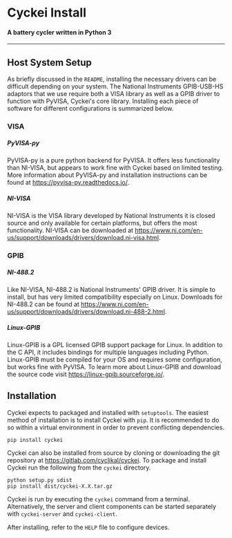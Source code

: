 # Cyckei Install
#### A battery cycler written in Python 3
---

## Host System Setup
As briefly discussed in the `README`, installing the necessary drivers can be difficult depending on your system. The National Instruments GPIB-USB-HS adaptors that we use require both a VISA library as well as a GPIB driver to function with PyVISA, Cyckei's core library. Installing each piece of software for different configurations is summarized below.

### VISA
##### PyVISA-py
PyVISA-py is a pure python backend for PyVISA. It offers less functionality than NI-VISA, but appears to work fine with Cyckei based on limited testing. More information about PyVISA-py and installation instructions can be found at <https://pyvisa-py.readthedocs.io/>.

##### NI-VISA
NI-VISA is the VISA library developed by National Instruments it is closed source and only available for certain platforms, but offers the most functionality. NI-VISA can be downloaded at <https://www.ni.com/en-us/support/downloads/drivers/download.ni-visa.html>.

### GPIB
##### NI-488.2
Like NI-VISA, NI-488.2 is National Instruments' GPIB driver. It is simple to install, but has very limited compatibility especially on Linux. Downloads for NI-488.2 can be found at <https://www.ni.com/en-us/support/downloads/drivers/download.ni-488-2.html>.

##### Linux-GPIB
Linux-GPIB is a GPL licensed GPIB support package for Linux. In addition to the C API, it includes bindings for multiple languages including Python. Linux-GPIB must be compiled for your OS and requires some configuration, but works fine with PyVISA. To learn more about Linux-GPIB and download the source code visit <https://linux-gpib.sourceforge.io/>.

## Installation
Cyckei expects to packaged and installed with `setuptools`. The easiest method of installation is to install Cyckei with `pip`. It is recommended to do so within a virtual environment in order to prevent conflicting dependencies.

    pip install cyckei

Cyckei can also be installed from source by cloning or downloading the git repository at <https://gitlab.com/cyclikal/cyckei>. To package and install Cyckei run the following from the `cyckei` directory.

    python setup.py sdist
    pip install dist/cyckei-X.X.tar.gz

Cyckei is run by executing the `cyckei` command from a terminal. Alternatively, the server and client components can be started separately with `cyckei-server` and `cyckei-client`.

After installing, refer to the `HELP` file to configure devices.
